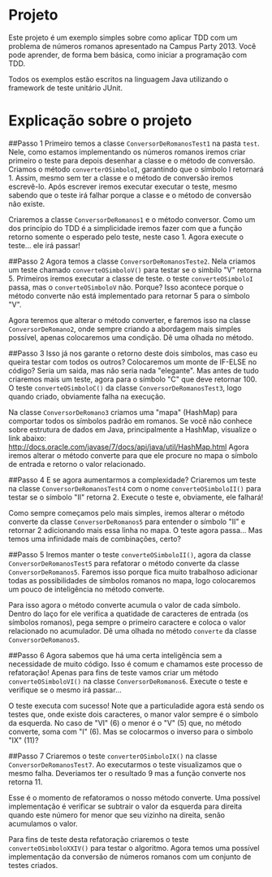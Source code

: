 Projeto
===========

Este projeto é um exemplo simples sobre como aplicar TDD com um problema de números romanos apresentado na Campus Party 2013.
Você pode aprender, de forma bem básica, como iniciar a programação com TDD.

Todos os exemplos estão escritos na linguagem Java utilizando o framework de teste unitário JUnit.


Explicação sobre o projeto
===========

##Passo 1
Primeiro temos a classe `ConversorDeRomanosTest1` na pasta `test`. Nele, como estamos implementando os números romanos iremos criar primeiro o teste para depois desenhar a classe e o método de conversão.
Criamos o método `converterOSimboloI`, garantindo que o símbolo I retornará 1. Assim, mesmo sem ter a classe e o método de conversão iremos escrevê-lo.
Após escrever iremos executar executar o teste, mesmo sabendo que o teste irá falhar porque a classe e o método de conversão não existe.

Criaremos a classe `ConversorDeRomanos1` e o método conversor. Como um dos princípio do TDD é a simplicidade iremos fazer com que a função retorno somente o esperado pelo teste, neste caso 1.
Agora execute o teste... ele irá passar!

##Passo 2
Agora temos a classe `ConversorDeRomanosTeste2`. Nela criamos um teste chamado `converteOSimboloV()` para testar se o simbilo "V" retorna 5. Primeiros iremos executar a classe de teste. o teste `converteOSimboloI` passa, mas o `converteOSimboloV` não. Porque?
Isso acontece porque o método converte não está implementado para retornar 5 para o símbolo "V".

Agora teremos que alterar o método converter, e faremos isso na classe `ConversorDeRomano2`, onde sempre criando a abordagem mais simples possível, apenas colocaremos uma condição. Dê uma olhada no método.

##Passo 3
Isso já nos garante o retorno deste dois símbolos, mas caso eu queira testar com todos os outros? Colocaremos um monte de IF-ELSE no código?
Seria um saida, mas não seria nada "elegante".
Mas antes de tudo criaremos mais um teste, agora para o símbolo "C" que deve retornar 100. O teste `converteOSimboloC()` da classe `ConversorDeRomanosTest3`, logo quando criado, obviamente falha na execução.

Na classe `ConversorDeRomano3` criamos uma "mapa" (HashMap) para comportar todos os símbolos padrão em romanos.
Se você não conhece sobre estrutura de dados em Java, principalmente a HashMap, visualize o link abaixo:
http://docs.oracle.com/javase/7/docs/api/java/util/HashMap.html
Agora iremos alterar o método converte para que ele procure no mapa o símbolo de entrada e retorno o valor relacionado.

##Passo 4
E se agora aumentarmos a complexidade?
Criaremos um teste na classe `ConversorDeRomanosTest4` com o nome `converteOSimboloII()` para testar se o símbolo "II" retorna 2.
Execute o teste e, obviamente, ele falhará!

Como sempre começamos pelo mais simples, iremos alterar o método converte da classe `ConversorDeRomanos5` para entender o símbolo "II" e retornar 2 adicionando mais essa linha no mapa. O teste agora passa... Mas temos uma infinidade mais de combinações, certo?

##Passo 5
Iremos manter o teste `converteOSimboloII()`, agora da classe `ConversorDeRomanosTest5` para refatorar o método converte da classe `ConversorDeRomanos5`.
Faremos isso porque fica muito trabalhoso adicionar todas as possibilidades de símbolos romanos no mapa, logo colocaremos um pouco de inteligência no método converte.

Para isso agora o método converte acumula o valor de cada símbolo. Dentro do laço for ele verifica a quatidade de caracteres de entrada (os símbolos romanos), pega sempre o primeiro caractere e coloca o valor relacionado no acumulador. Dê uma olhada no método `converte` da classe `ConversorDeRomanos5`.

##Passo 6
Agora sabemos que há uma certa inteligência sem a necessidade de muito código. Isso é comum e chamamos este processo de refatoração!
Apenas para fins de teste vamos criar um método `converteOSimboloVI()` na classe `ConversorDeRomanos6`. 
Execute o teste e verifique se o mesmo irá passar...

O teste executa com sucesso! Note que a particuladide agora está sendo os testes que, onde existe dois caracteres, o manor valor sempre é o símbolo da esquerda. No caso de "VI" (6) o menor é o "V" (5) que, no método converte, soma com "I" (6).
Mas se colocarmos o inverso para o simbolo "IX" (11)?


##Passo 7
Criaremos o teste `converterOSimboloIX()` na classe `ConversorDeRomanosTest7`. Ao executarmos o teste visualizamos que o mesmo falha. Deveriamos ter o resultado 9 mas a função converte nos retorna 11.

Esse é o momento de refatoramos o nosso método converte. Uma possível implementação é verificar se subtrair o valor da esquerda para direita quando este número for menor que seu vizinho na direita, senão acumulamos o valor.

Para fins de teste desta refatoração criaremos o teste `converteOSimboloXXIV()` para testar o algoritmo.
Agora temos uma possível implementação da conversão de números romanos com um conjunto de testes criados.



